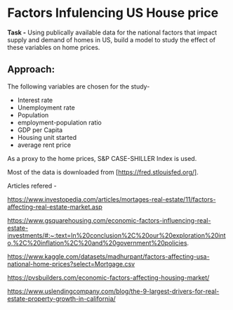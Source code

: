 # Factors Infulencing US House price

**Task -** 
Using publically available data for the national factors that impact supply and demand of homes in US, build a model to study the effect of these variables on home prices.

## Approach: 

The following variables are chosen for the study-

- Interest rate
- Unemployment rate
- Population
- employment-population ratio
- GDP per Capita
- Housing unit started
- average rent price



As a proxy to the home prices, S&P CASE-SHILLER Index is used. 

Most of the data is downloaded from [https://fred.stlouisfed.org/].


Articles refered -

https://www.investopedia.com/articles/mortages-real-estate/11/factors-affecting-real-estate-market.asp

https://www.gsquarehousing.com/economic-factors-influencing-real-estate-investments/#:~:text=In%20conclusion%2C%20our%20exploration%20into,%2C%20inflation%2C%20and%20government%20policies.

https://www.kaggle.com/datasets/madhurpant/factors-affecting-usa-national-home-prices?select=Mortgage.csv

https://pvsbuilders.com/economic-factors-affecting-housing-market/

https://www.uslendingcompany.com/blog/the-9-largest-drivers-for-real-estate-property-growth-in-california/